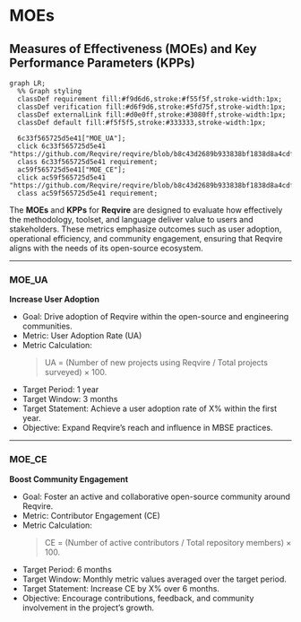 # MOEs

## Measures of Effectiveness (MOEs) and Key Performance Parameters (KPPs)
```mermaid
graph LR;
  %% Graph styling
  classDef requirement fill:#f9d6d6,stroke:#f55f5f,stroke-width:1px;
  classDef verification fill:#d6f9d6,stroke:#5fd75f,stroke-width:1px;
  classDef externalLink fill:#d0e0ff,stroke:#3080ff,stroke-width:1px;
  classDef default fill:#f5f5f5,stroke:#333333,stroke-width:1px;

  6c33f565725d5e41["MOE_UA"];
  click 6c33f565725d5e41 "https://github.com/Reqvire/reqvire/blob/b8c43d2689b933838bf1838d8a4cdf3393c9014f/specifications/MOEs.md#moe_ua";
  class 6c33f565725d5e41 requirement;
  ac59f565725d5e41["MOE_CE"];
  click ac59f565725d5e41 "https://github.com/Reqvire/reqvire/blob/b8c43d2689b933838bf1838d8a4cdf3393c9014f/specifications/MOEs.md#moe_ce";
  class ac59f565725d5e41 requirement;
```
















The **MOEs** and **KPPs** for **Reqvire** are designed to evaluate how effectively the methodology, toolset, and language deliver value to users and stakeholders. 
These metrics emphasize outcomes such as user adoption, operational efficiency, and community engagement, ensuring that Reqvire aligns with the needs of its open-source ecosystem.

---

### MOE_UA
**Increase User Adoption**
- Goal: Drive adoption of Reqvire within the open-source and engineering communities.
- Metric: User Adoption Rate (UA)
- Metric Calculation:  
  > UA = (Number of new projects using Reqvire / Total projects surveyed) × 100.
- Target Period: 1 year
- Target Window: 3 months
- Target Statement: Achieve a user adoption rate of X% within the first year.
- Objective: Expand Reqvire’s reach and influence in MBSE practices.

---

### MOE_CE
**Boost Community Engagement**
- Goal: Foster an active and collaborative open-source community around Reqvire.
- Metric: Contributor Engagement (CE)
- Metric Calculation:  
  > CE = (Number of active contributors / Total repository members) × 100.
- Target Period: 6 months
- Target Window: Monthly metric values averaged over the target period.
- Target Statement: Increase CE by X% over 6 months.
- Objective: Encourage contributions, feedback, and community involvement in the project’s growth.